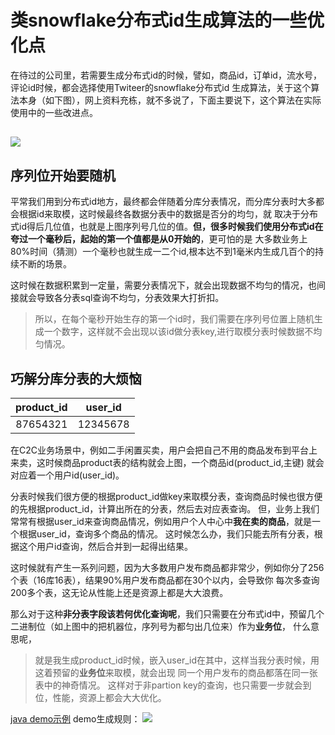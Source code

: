 # 类snowflake分布式id生成算法的一些优化点

在待过的公司里，若需要生成分布式id的时候，譬如，商品id，订单id，流水号，评论id时候，都会选择使用Twiteer的snowflake分布式id
生成算法，关于这个算法本身（如下图），网上资料充栋，就不多说了，下面主要说下，这个算法在实际使用中的一些改进点。

![](http://7xpnzc.com1.z0.glb.clouddn.com/snowflake-64bit.jpg)
----
## 序列位开始要随机

平常我们用到分布式id地方，最终都会伴随着分库分表情况，而分库分表时大多都会根据id来取模，这时候最终各数据分表中的数据是否分的均匀，就
取决于分布式id得后几位值，也就是上图序列号几位的值。**但，很多时候我们使用分布式id在夸过一个毫秒后，起始的第一个值都是从0开始的**，更可怕的是
大多数业务上80%时间（猜测）一个毫秒也就生成一二个id,根本达不到1毫米内生成几百个的持续不断的场景。

这时候在数据积累到一定量，需要分表情况下，就会出现数据不均匀的情况，也间接就会导致各分表sql查询不均匀，分表效果大打折扣。
>所以，在每个毫秒开始生存的第一个id时，我们需要在序列号位置上随机生成一个数字，这样就不会出现以该id做分表key,进行取模分表时候数据不均匀情况。


## 巧解分库分表的大烦恼

|product_id|user_id|
|:---:|:---:|
|87654321|12345678|

在C2C业务场景中，例如二手闲置买卖，用户会把自己不用的商品发布到平台上来卖，这时候商品product表的结构就会上图，一个商品id(product_id,主键)
就会对应着一个用户id(user_id)。

分表时候我们很方便的根据product_id做key来取模分表，查询商品时候也很方便的先根据product_id，计算出所在的分表，然后去对应表查询。
但，业务上我们常常有根据user_id来查询商品情况，例如用户个人中心中**我在卖的商品**，就是一个根据user_id，查询多个商品的情况。
这时候怎么办，我们只能去所有分表，根据这个用户id查询，然后合并到一起得出结果。

这时候就有产生一系列问题，因为大多数用户发布商品都非常少，例如你分了256个表（16库16表），结果90%用户发布商品都在30个以内，会导致你
每次多查询200多个表，这无论从性能上还是资源上都是大大浪费。

那么对于这种**非分表字段该若何优化查询呢**，我们只需要在分布式id中，预留几个二进制位（如上图中的把机器位，序列号为都匀出几位来）作为**业务位**，
什么意思呢，
>就是我生成product_id时候，嵌入user_id在其中，这样当我分表时候，用这着预留的**业务位**来取模，就会出现 同一个用户发布的商品都落在同一张表中的神奇情况。
这样对于非partion key的查询，也只需要一步就会到位，性能，资源上都会大大优化。

[java demo示例](/article/idc.java)
demo生成规则：
![](http://7xpnzc.com1.z0.glb.clouddn.com/222.png)



